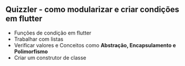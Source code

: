 ## Quizzler - como modularizar e criar condições em flutter

* Funções de condição em flutter
* Trabalhar com listas
* Verificar valores e Conceitos como **Abstração, Encapsulamento e Polimorfismo**
* Criar um construtor de classe